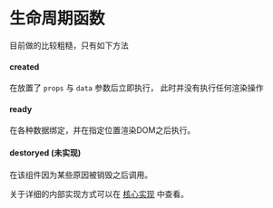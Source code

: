 # 生命周期函数

目前做的比较粗糙，只有如下方法

#### created

在放置了 `props` 与 `data` 参数后立即执行， 此时并没有执行任何渲染操作

#### ready

在各种数据绑定，并在指定位置渲染DOM之后执行。

#### destoryed (未实现)

在该组件因为某些原因被销毁之后调用。

关于详细的内部实现方式可以在 [核心实现](core/README.md) 中查看。

